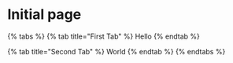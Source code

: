 # Initial page

{% tabs %}
{% tab title="First Tab" %}
Hello
{% endtab %}

{% tab title="Second Tab" %}
World
{% endtab %}
{% endtabs %}

